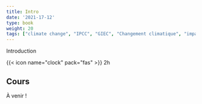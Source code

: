 ```yaml
---
title: Intro
date: '2021-17-12'
type: book
weight: 20
tags: ["climate change", "IPCC", "GIEC", "Changement climatique", "impacts", "adaptation"]
---
```


Introduction 

<!--more-->

{{< icon name="clock" pack="fas" >}} 2h

## Cours

À venir !
